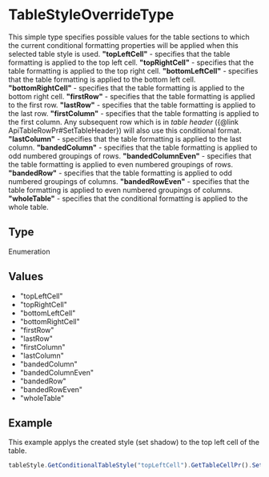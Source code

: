 # TableStyleOverrideType

This simple type specifies possible values for the table sections to which the current conditional formatting properties will be applied when this selected table style is used.
**"topLeftCell"** - specifies that the table formatting is applied to the top left cell.
**"topRightCell"** - specifies that the table formatting is applied to the top right cell.
**"bottomLeftCell"** - specifies that the table formatting is applied to the bottom left cell.
**"bottomRightCell"** - specifies that the table formatting is applied to the bottom right cell.
**"firstRow"** - specifies that the table formatting is applied to the first row.
**"lastRow"** - specifies that the table formatting is applied to the last row.
**"firstColumn"** - specifies that the table formatting is applied to the first column. Any subsequent row which is in *table header* (&#123;@link ApiTableRowPr#SetTableHeader&#125;) will also use this conditional format.
**"lastColumn"** - specifies that the table formatting is applied to the last column.
**"bandedColumn"** - specifies that the table formatting is applied to odd numbered groupings of rows.
**"bandedColumnEven"** - specifies that the table formatting is applied to even numbered groupings of rows.
**"bandedRow"** - specifies that the table formatting is applied to odd numbered groupings of columns.
**"bandedRowEven"** - specifies that the table formatting is applied to even numbered groupings of columns.
**"wholeTable"** - specifies that the conditional formatting is applied to the whole table.

## Type

Enumeration

## Values

- "topLeftCell"
- "topRightCell"
- "bottomLeftCell"
- "bottomRightCell"
- "firstRow"
- "lastRow"
- "firstColumn"
- "lastColumn"
- "bandedColumn"
- "bandedColumnEven"
- "bandedRow"
- "bandedRowEven"
- "wholeTable"


## Example

This example applys the created style (set shadow) to the top left cell of the table.

```javascript editor-pptx
tableStyle.GetConditionalTableStyle("topLeftCell").GetTableCellPr().SetShd("clear", 255, 0, 0);
```
